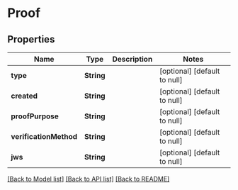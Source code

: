 # Proof

## Properties

| Name                   | Type       | Description | Notes                        |
| ---------------------- | ---------- | ----------- | ---------------------------- |
| **type**               | **String** |             | [optional] [default to null] |
| **created**            | **String** |             | [optional] [default to null] |
| **proofPurpose**       | **String** |             | [optional] [default to null] |
| **verificationMethod** | **String** |             | [optional] [default to null] |
| **jws**                | **String** |             | [optional] [default to null] |

[[Back to Model list]](/docs/api/README.md#documentation-for-models) [[Back to API list]](/docs/api/README.md#documentation-for-api-endpoints) [[Back to README]](/README.md)
